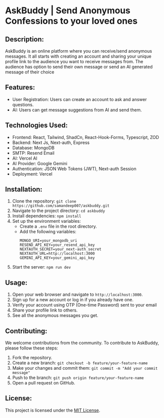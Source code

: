 # AskBuddy | Send Anonymous Confessions to your loved ones

## Description:
AskBuddy is an online platform where you can receive/send anonymous messages. It all starts with creating an account and sharing your unique profile link to the audience you want to receive messages from. The audience has option to send their own message or send an AI generated message of their choice

## Features:
- User Registration: Users can create an account to ask and answer questions.
- AI: Users can get message suggestions from AI and send them.


## Technologies Used:
- Frontend: React, Tailwind, ShadCn, React-Hook-Forms, Typescript, ZOD
- Backend: Next Js, Next-auth, Express
- Database: MongoDB
- SMTP: Resend Email
- AI: Vercel AI 
- AI Provider: Google Gemini
- Authentication: JSON Web Tokens (JWT), Next-auth Session
- Deployment: Vercel


## Installation:
1. Clone the repository: `git clone https://github.com/samandeep007/askbuddy.git`
2. Navigate to the project directory: `cd askbuddy`
3. Install dependencies: `npm install`
4. Set up the environment variables:
    - Create a `.env` file in the root directory.
    - Add the following variables:
      ```
      MONGO_URI=your_mongodb_uri
      RESEND_API_KEY=your_resend_api_key
      NEXTAUTH_SECRET=your_next-auth_secret
      NEXTAUTH_URL=http://localhost:3000
      GEMINI_API_KEY=your_gemini_api_key
      ```
5. Start the server: `npm run dev`

## Usage:
1. Open your web browser and navigate to `http://localhost:3000`.
2. Sign up for a new account or log in if you already have one.
3. Verify your account using OTP (One-time Password) sent to your email
4. Share your profile link to others.
5. See all the anonymous messages you get.

## Contributing:
We welcome contributions from the community. To contribute to AskBuddy, please follow these steps:
1. Fork the repository.
2. Create a new branch: `git checkout -b feature/your-feature-name`
3. Make your changes and commit them: `git commit -m "Add your commit message"`
4. Push to the branch: `git push origin feature/your-feature-name`
5. Open a pull request on GitHub.

## License:
This project is licensed under the [MIT License](https://opensource.org/licenses/MIT).
